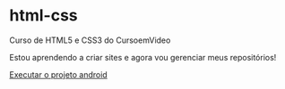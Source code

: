 # html-css

Curso de HTML5 e CSS3 do CursoemVideo

Estou aprendendo a criar sites e agora vou gerenciar meus repositórios!

<a href="https://devmucaxb.github.io/html-css/desafios/d010/android.html">Executar o projeto android</a>